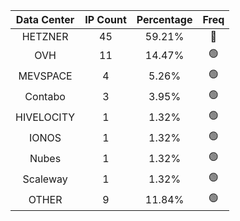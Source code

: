 | Data Center | IP Count | Percentage | Freq |
|:------------:|:--------:|:-----------:|:-----:|
| HETZNER | 45 | 59.21% | 🔴 |
| OVH | 11 | 14.47% | 🟢 |
| MEVSPACE | 4 | 5.26% | 🟢 |
| Contabo | 3 | 3.95% | 🟢 |
| HIVELOCITY | 1 | 1.32% | 🟢 |
| IONOS | 1 | 1.32% | 🟢 |
| Nubes | 1 | 1.32% | 🟢 |
| Scaleway | 1 | 1.32% | 🟢 |
| OTHER | 9 | 11.84% | 🟢 |